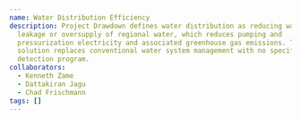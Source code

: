 ```yaml
---
name: Water Distribution Efficiency
description: Project Drawdown defines water distribution as reducing water
  leakage or oversupply of regional water, which reduces pumping and
  pressurization electricity and associated greenhouse gas emissions. This
  solution replaces conventional water system management with no specific leak
  detection program.
collaborators:
  - Kenneth Zame
  - Dattakiran Jagu
  - Chad Frischmann
tags: []
---
```

